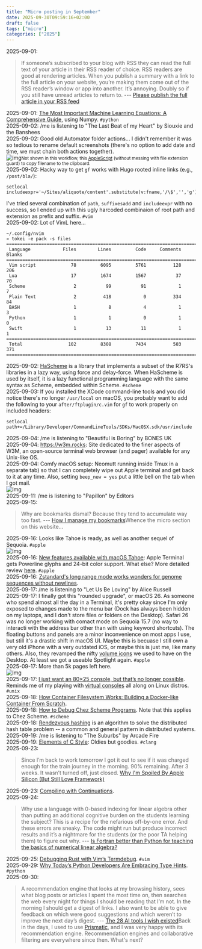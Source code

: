 ```yaml
---
title: "Micro posting in September"
date: 2025-09-30T09:59:16+02:00
draft: false
tags: ["micro"]
categories: ["2025"]
---
```


<a href="#" style="text-decoration: none;">2025-09-01</a>:

> If someone’s subscribed to your blog with RSS they can read the full text of your article in their RSS reader of choice. RSS readers are good at rendering articles. When you publish a summary with a link to the full article on your website, you’re making them come out of the RSS reader’s window or app into another. It’s annoying. Doubly so if you still have unread articles to return to. --- [Please publish the full article in your RSS feed](https://www.thisdaysportion.com/posts/please-publish-the-full-article-in-your-rss-feed/)<br>

<a href="#" style="text-decoration: none;">2025-09-01</a>: [The Most Important Machine Learning Equations: A Comprehensive Guide](https://chizkidd.github.io//2025/05/30/machine-learning-key-math-eqns/#gradient-descent), using Numpy. `#python`<br>
<a href="#" style="text-decoration: none;">2025-09-02</a>: /me is listening to "The Last Beat of my Heart" by Siouxie and the Banshees<br>
<a href="#" style="text-decoration: none;">2025-09-02</a>: Good old Automator folder actions... I didn't remember it was so tedious to rename default screenshots (there's no option to add date and time, we must chain both actions together).<br>![img](/img/2025-09-02-09-43-38.png)<small>Not shown in this workflow, this [AppleScript](https://apple.stackexchange.com/a/418897) (without messing with file extension guard) to copy filename to the clipboard.</small><br>
<a href="#" style="text-decoration: none;">2025-09-02</a>: Hacky way to get `gf` works with Hugo rooted inline links (e.g., `/post/bla/`):

```vim
setlocal includeexpr='~/Sites/aliquote/content'.substitute(v:fname,'/\$','','g').'.md'
```

I've tried several combination of `path`, `suffixesadd` and `includeexpr` with no success, so I ended up with this ugly harcoded combinaion of root path and extension as prefix and suffix. `#vim`<br>
<a href="#" style="text-decoration: none;">2025-09-02</a>: Lot of VimL here...

```shell
~/.config/nvim
» tokei -e pack -s files
===============================================================================
 Language            Files        Lines         Code     Comments       Blanks
===============================================================================
 Vim script             78         6095         5761          128          206
 Lua                    17         1674         1567           37           70
 Scheme                  2           99           91            1            7
 Plain Text              2          418            0          334           84
 BASH                    1            8            4            1            3
 Python                  1            1            0            1            0
 Swift                   1           13           11            1            1
===============================================================================
 Total                 102         8308         7434          503          371
===============================================================================
```

<a href="#" style="text-decoration: none;">2025-09-02</a>: [HaScheme](https://software.mcgoron.com/hascheme/about/) is a library that implements a subset of the R7RS's libraries in a lazy way, using force and delay-force. When HaScheme is used by itself, it is a lazy functional programming language with the same syntax as Scheme, embedded within Scheme. `#scheme`<br>
<a href="#" style="text-decoration: none;">2025-09-03</a>: If you installed the XCode command-line tools and you did notice there's no longer `/usr/local` on macOS, you probably want to add the following to your `after/ftplugin/c.vim` for `gf` to work properly on included headers:

```vim
setlocal path+=/Library/Developer/CommandLineTools/SDKs/MacOSX.sdk/usr/include
```

<a href="#" style="text-decoration: none;">2025-09-04</a>: /me is listening to "Beautiful is Boring" by BONES UK<br>
<a href="#" style="text-decoration: none;">2025-09-04</a>: <https://w3m.rocks>: Site dedicated to the finer aspects of W3M, an open-source terminal web browser (and pager) available for any Unix-like OS.<br>
<a href="#" style="text-decoration: none;">2025-09-04</a>: Comfy macOS setup: Neomutt running inside Tmux in a separate tab) so that I can completely wipe out Apple terminal and get back to it at any time. Also, setting `beep_new = yes` put a little bell on the tab when I got mail.<br>![img](/img/2025-09-04-12-44-44.png)<br>
<a href="#" style="text-decoration: none;">2025-09-11</a>: /me is listening to "Papillon" by Editors<br>
<a href="#" style="text-decoration: none;">2025-09-15</a>:

> Why are bookmarks dismal? Because they tend to accumulate way too fast. --- [How I manage my bookmarks](https://unixdigest.com/articles/how-i-manage-my-bookmarks.html)Whence the micro section on this website...<br>

<a href="#" style="text-decoration: none;">2025-09-16</a>: Looks like Tahoe is ready, as well as another sequel of Sequoia. `#apple`<br>![img](/img/2025-09-16-08-53-38.png)<br>
<a href="#" style="text-decoration: none;">2025-09-16</a>: [New features available with macOS Tahoe](https://www.apple.com/os/pdf/All_New_Features_macOS_Tahoe_Sept_2025.pdf): Apple Terminal gets Powerline glyphs and 24-bit color support. What else? More detailed review [here](https://www.cultofmac.com/how-to/macos-26-tahoe-new-features). `#apple`<br>
<a href="#" style="text-decoration: none;">2025-09-16</a>: [Zstandard's long range mode works wonders for genome sequences without newlines](https://log.bede.im/2025/09/12/zstandard-long-range-genomes.html).<br>
<a href="#" style="text-decoration: none;">2025-09-17</a>: /me is listening to "Let Us Be Loving" by Alice Russell<br>
<a href="#" style="text-decoration: none;">2025-09-17</a>: I finally got this "rounded upgrade", or macOS 26. As someone who spend almost all the day in a Terminal, it's pretty okay since I'm only exposed to changes made to the menu bar (Dock has always been hidden on my laptops, and I don't store files or folders on the Desktop). Safari 26 was no longer working with comact mode on Sequoia 15.7 (no way to interacti with the address bar other than with using keyword shortcuts). The floating buttons and panels are a minor inconvenience on most apps I use, but still it's a drastic shift in macOS UI. Maybe this is becuase I still own a very old iPhone with a very outdated iOS, or maybe this is just me, like many others. Also, they revamped the nifty [volume icons](https://arstechnica.com/gadgets/2025/08/rip-to-the-macintosh-hd-hard-drive-icon-2000-2025/) we used to have on the Desktop. At least we got a useable Spotlight again. `#apple`<br>
<a href="#" style="text-decoration: none;">2025-09-17</a>: More than 5k pages left here.<br>![img](/img/2025-09-17-08-17-41.png)<br>
<a href="#" style="text-decoration: none;">2025-09-17</a>: [I just want an 80×25 console, but that’s no longer possible](https://changelog.complete.org/archives/10881-i-just-want-an-80x25-console-but-thats-no-longer-possible). Reminds me of my playing with [virtual consoles](/post/monochromatic-theme) all along on Linux distros. `#unix`<br>
<a href="#" style="text-decoration: none;">2025-09-18</a>: [How Container Filesystem Works: Building a Docker-like Container From Scratch](https://labs.iximiuz.com/tutorials/container-filesystem-from-scratch).<br>
<a href="#" style="text-decoration: none;">2025-09-18</a>: [How to Debug Chez Scheme Programs](https://www.scheme.com/debug/debug.html). Note that this applies to Chez Scheme. `#scheme`<br>
<a href="#" style="text-decoration: none;">2025-09-18</a>: [Rendezvous hashing](https://randorithms.com/2020/12/26/rendezvous-hashing.html) is an algorithm to solve the distributed hash table problem -- a common and general pattern in distributed systems.<br>
<a href="#" style="text-decoration: none;">2025-09-19</a>: /me is listening to "The Suburbs" by Arcade Fire<br>
<a href="#" style="text-decoration: none;">2025-09-19</a>: [Elements of C Style](https://www.teamten.com/lawrence/style/): Oldies but goodies. `#clang`<br>
<a href="#" style="text-decoration: none;">2025-09-23</a>:

> Since I’m back to work tomorrow I got it out to see if it was charged enough for the train journey in the morning. 90% remaining. After 3 weeks. It wasn’t turned off, just closed. [Why I'm Spoiled By Apple Silicon (But Still Love Framework)](https://simonhartcher.com/posts/2025-09-22-why-im-spoiled-by-apple-silicon-but-still-love-framework/)<br>

<a href="#" style="text-decoration: none;">2025-09-23</a>: [Compiling with Continuations](https://swatson555.github.io/posts/2025-09-16-compiling-with-continuations.html).<br>
<a href="#" style="text-decoration: none;">2025-09-24</a>:

> Why use a language with 0-based indexing for linear algebra other than putting an additional cognitive burden on the students learning the subject? This is a recipe for the nefarious off-by-one error. And these errors are sneaky. The code might run but produce incorrect results and it’s a nightmare for the students (or the poor TA helping them) to figure out why. --- [Is Fortran better than Python for teaching the basics of numerical linear algebra?](https://loiseaujc.github.io/posts/blog-title/fortran_vs_python.html)<br>

<a href="#" style="text-decoration: none;">2025-09-25</a>: [Debugging Rust with Vim’s Termdebug](https://clayto.com/2025/vim-rust-termdebug/). `#vim`<br>
<a href="#" style="text-decoration: none;">2025-09-29</a>: [Why Today’s Python Developers Are Embracing Type Hints](https://pyrefly.org/blog/why-typed-python/). `#python`<br>
<a href="#" style="text-decoration: none;">2025-09-30</a>:

> A recommendation engine that looks at my browsing history, sees what blog posts or articles I spent the most time on, then searches the web every night for things I should be reading that I’m not. In the morning I should get a digest of links. I also want to be able to give feedback on which were good suggestions and which weren’t to improve the next day’s digest. --- [The 28 AI tools I wish existed](https://sharif.io/28-ideas-2025)Back in the days, I used to use [Prismatic](https://en.wikipedia.org/wiki/Prismatic_(app)), and I was very happy with its recommendation engine. Recommendation engines and collaborative filtering are everywhere since then. What's next?<br>
